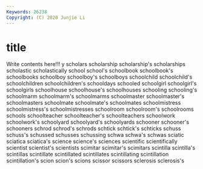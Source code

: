 ```yaml
---
Keywords: 26238
Copyright: (C) 2020 Junjie Li
---
```


# title

Write contents here!!!
y 
scholars 
scholarship 
scholarship's 
scholarships 
scholastic 
scholastically 
school 
school's
schoolbook 
schoolbook's 
schoolbooks 
schoolboy 
schoolboy's 
schoolboys 
schoolchild 
schoolchild's 
schoolchildren 
schoolchildren's
schooldays 
schooled 
schoolgirl 
schoolgirl's 
schoolgirls 
schoolhouse 
schoolhouse's 
schoolhouses 
schooling 
schooling's
schoolmarm 
schoolmarm's 
schoolmarms 
schoolmaster 
schoolmaster's 
schoolmasters 
schoolmate 
schoolmate's 
schoolmates 
schoolmistress
schoolmistress's 
schoolmistresses 
schoolroom 
schoolroom's 
schoolrooms 
schools 
schoolteacher 
schoolteacher's 
schoolteachers 
schoolwork
schoolwork's 
schoolyard 
schoolyard's 
schoolyards 
schooner 
schooner's 
schooners 
schrod 
schrod's 
schrods
schtick 
schtick's 
schticks 
schuss 
schuss's 
schussed 
schusses 
schussing 
schwa 
schwa's
schwas 
sciatic 
sciatica 
sciatica's 
science 
science's 
sciences 
scientific 
scientifically 
scientist
scientist's 
scientists 
scimitar 
scimitar's 
scimitars 
scintilla 
scintilla's 
scintillas 
scintillate 
scintillated
scintillates 
scintillating 
scintillation 
scintillation's 
scion 
scion's 
scions 
scissor 
scissors 
sclerosis
sclerosis's 
